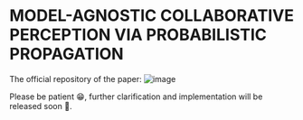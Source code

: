 # MODEL-AGNOSTIC COLLABORATIVE PERCEPTION VIA PROBABILISTIC PROPAGATION
The official repository of the paper:
![image](https://github.com/SyKszzzzz/CRPP/assets/48318221/e367fb78-78e8-47f1-9782-87deca543fb6)

Please be patient 😁, further clarification and implementation will be released soon 🥰.

